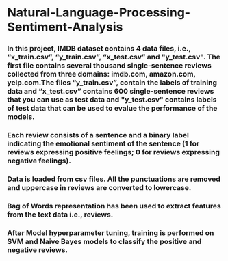 # Natural-Language-Processing-Sentiment-Analysis

### In this project, IMDB dataset contains 4 data files, i.e., “x_train.csv”, “y_train.csv”, “x_test.csv” and "y_test.csv". The first file contains several thousand single-sentence reviews collected from three domains: imdb.com, amazon.com, yelp.com.The files “y_train.csv”, contain the labels of training data and “x_test.csv” contains 600 single-sentence reviews that you can use as test data and "y_test.csv" contains labels of test data that can be used to evalue the performance of the models.

### Each review consists of a sentence and a binary label indicating the emotional sentiment of the sentence (1 for reviews expressing positive feelings; 0 for reviews expressing negative feelings). 

### Data is loaded from csv files. All the punctuations are removed and uppercase in reviews are converted to lowercase.

### Bag of Words representation has been used to extract features from the text data i.e., reviews.

### After Model hyperparameter tuning, training is performed on SVM and Naive Bayes models to classify the positive and negative reviews.

